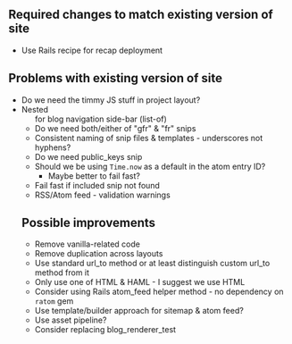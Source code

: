 ## Required changes to match existing version of site

* Use Rails recipe for recap deployment

## Problems with existing version of site

* Do we need the timmy JS stuff in project layout?
* Nested <ul> for blog navigation side-bar (list-of)
* Do we need both/either of "gfr" & "fr" snips
* Consistent naming of snip files & templates - underscores not hyphens?
* Do we need public_keys snip
* Should we be using `Time.now` as a default in the atom entry ID?
  * Maybe better to fail fast?
* Fail fast if included snip not found
* RSS/Atom feed - validation warnings

## Possible improvements

* Remove vanilla-related code
* Remove duplication across layouts
* Use standard url_to method or at least distinguish custom url_to method from it
* Only use one of HTML & HAML - I suggest we use HTML
* Consider using Rails atom_feed helper method - no dependency on `ratom` gem
* Use template/builder approach for sitemap & atom feed?
* Use asset pipeline?
* Consider replacing blog_renderer_test
